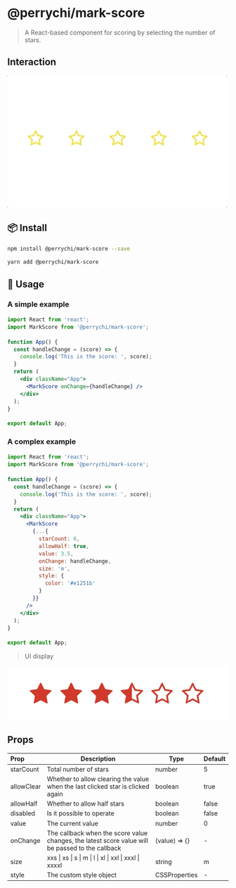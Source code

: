 # @perrychi/mark-score

> A React-based component for scoring by selecting the number of stars.

## Interaction

![demo demo](./image/interaction.gif)

## 📦 Install

```bash
npm install @perrychi/mark-score --save
```

```bash
yarn add @perrychi/mark-score
```

## 🔨 Usage

### A simple example

```jsx
import React from 'react';
import MarkScore from '@perrychi/mark-score';

function App() {
  const handleChange = (score) => {
    console.log('This is the score: ', score);
  }
  return (
    <div className="App">
      <MarkScore onChange={handleChange} />
    </div>
  );
}

export default App;
```

### A complex example

```jsx
import React from 'react';
import MarkScore from '@perrychi/mark-score';

function App() {
  const handleChange = (score) => {
    console.log('This is the score: ', score);
  }
  return (
    <div className="App">
      <MarkScore
        {...{
          starCount: 6,
          allowHalf: true,
          value: 3.5,
          onChange: handleChange,
          size: 'm',
          style: {
            color: '#e1251b'
          }
        }}
      />
    </div>
  );
}

export default App;
```

> UI display

![demo demo](./image/complex-example.jpg)

## Props

| Prop       | Description                                                                                      | Type          | Default |
|:---------- | ------------------------------------------------------------------------------------------------ | ------------- | ------- |
| starCount  | Total number of stars                                                                            | number        | 5       |
| allowClear | Whether to allow clearing the value when the last clicked star is clicked again                  | boolean       | true    |
| allowHalf  | Whether to allow half stars                                                                      | boolean       | false   |
| disabled   | Is it possible to operate                                                                        | boolean       | false   |
| value      | The current value                                                                                | number        | 0       |
| onChange   | The callback when the score value changes, the latest score value will be passed to the callback | (value) => {} | -       |
| size       | xxs \| xs \| s \| m \| l \| xl \| xxl \| xxxl \| xxxxl                                           | string        | m       |
| style      | The custom style object                                                                          | CSSProperties | -       |
